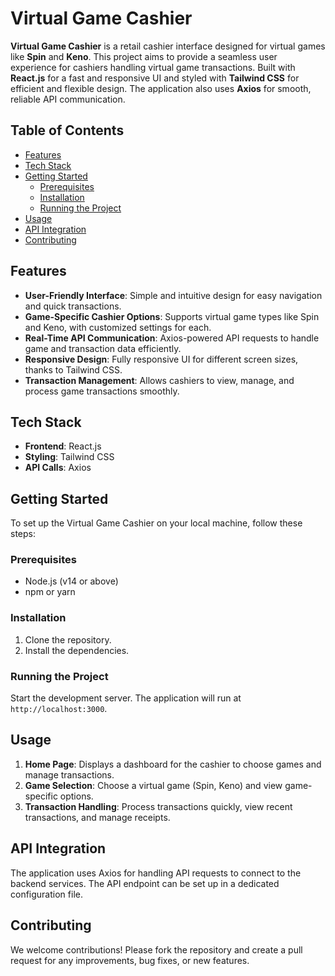 # Virtual Game Cashier

**Virtual Game Cashier** is a retail cashier interface designed for virtual games like **Spin** and **Keno**. This project aims to provide a seamless user experience for cashiers handling virtual game transactions. Built with **React.js** for a fast and responsive UI and styled with **Tailwind CSS** for efficient and flexible design. The application also uses **Axios** for smooth, reliable API communication.

## Table of Contents

- [Features](#features)
- [Tech Stack](#tech-stack)
- [Getting Started](#getting-started)
  - [Prerequisites](#prerequisites)
  - [Installation](#installation)
  - [Running the Project](#running-the-project)
- [Usage](#usage)
- [API Integration](#api-integration)
- [Contributing](#contributing)

## Features

- **User-Friendly Interface**: Simple and intuitive design for easy navigation and quick transactions.
- **Game-Specific Cashier Options**: Supports virtual game types like Spin and Keno, with customized settings for each.
- **Real-Time API Communication**: Axios-powered API requests to handle game and transaction data efficiently.
- **Responsive Design**: Fully responsive UI for different screen sizes, thanks to Tailwind CSS.
- **Transaction Management**: Allows cashiers to view, manage, and process game transactions smoothly.

## Tech Stack

- **Frontend**: React.js
- **Styling**: Tailwind CSS
- **API Calls**: Axios

## Getting Started

To set up the Virtual Game Cashier on your local machine, follow these steps:

### Prerequisites

- Node.js (v14 or above)
- npm or yarn

### Installation

1. Clone the repository.
2. Install the dependencies.

### Running the Project

Start the development server. The application will run at `http://localhost:3000`.

## Usage

1. **Home Page**: Displays a dashboard for the cashier to choose games and manage transactions.
2. **Game Selection**: Choose a virtual game (Spin, Keno) and view game-specific options.
3. **Transaction Handling**: Process transactions quickly, view recent transactions, and manage receipts.

## API Integration

The application uses Axios for handling API requests to connect to the backend services. The API endpoint can be set up in a dedicated configuration file.

## Contributing

We welcome contributions! Please fork the repository and create a pull request for any improvements, bug fixes, or new features.
